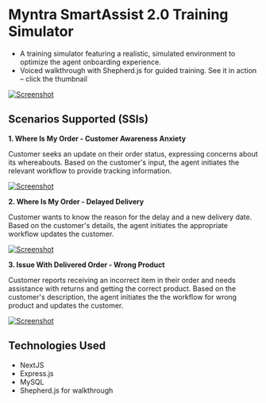 # Myntra SmartAssist 2.0 Training Simulator

- A training simulator featuring a realistic, simulated environment to optimize the agent onboarding experience.
- Voiced walkthrough with Shepherd.js for guided training. See it in action – click the thumbnail

[![Screenshot](https://github.com/SandeepPoonia30/myntra-smartassist2-simulator/assets/79972124/425fac88-368e-4445-98b5-c8eeac2fff51)](https://www.youtube.com/watch?v=QCYIkCgSh8Y&list=PLb5SN1b1JnuN_BKyEeuBwIUHbxZbZYUMa)

## Scenarios Supported (SSIs)

**1. Where Is My Order - Customer Awareness Anxiety**

Customer seeks an update on their order status, expressing concerns about its whereabouts. Based on the customer's input, the agent initiates the relevant workflow to provide tracking information.

[![Screenshot](https://github.com/SandeepPoonia30/myntra-smartassist2-simulator/assets/79972124/f51c708a-7457-4ef1-9d9d-dbe551f771e1)](https://www.youtube.com/watch?v=W77l7FkQEzQ&list=PLb5SN1b1JnuN_BKyEeuBwIUHbxZbZYUMa&index=2)

**2. Where Is My Order - Delayed Delivery**

Customer wants to know the reason for the delay and a new delivery date. Based on the customer's details, the agent initiates the appropriate workflow updates the customer.

[![Screenshot](https://github.com/SandeepPoonia30/myntra-smartassist2-simulator/assets/79972124/1eca8197-799a-41a0-9c32-fa067760b878)](https://www.youtube.com/watch?v=oi0iTFH4kbk&list=PLb5SN1b1JnuN_BKyEeuBwIUHbxZbZYUMa&index=3)

**3. Issue With Delivered Order - Wrong Product**

Customer reports receiving an incorrect item in their order and needs assistance with returns and getting the correct product. Based on the customer's description, the agent initiates the the workflow for wrong product and updates the customer.

[![Screenshot](https://i9.ytimg.com/vi_webp/p3d4hnB1mqQ/mq3.webp?sqp=CLD84bAG&rs=AOn4CLCy7TSZaF6fN2oVq_uzSljJwyCr9g)](https://www.youtube.com/watch?v=p3d4hnB1mqQ&list=PLb5SN1b1JnuN_BKyEeuBwIUHbxZbZYUMa&index=4)

## Technologies Used

- NextJS
- Express.js
- MySQL
- Shepherd.js for walkthrough
